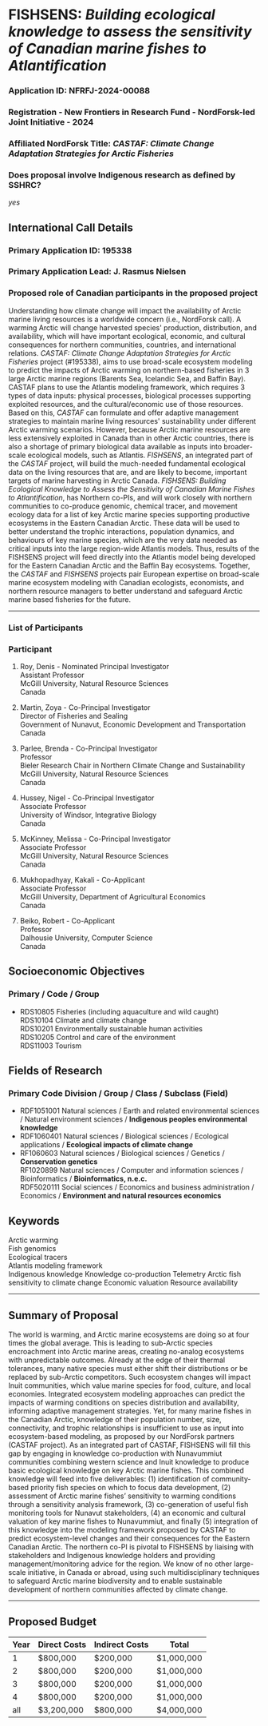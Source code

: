 # FISHSENS: _Building ecological knowledge to assess the sensitivity of Canadian marine fishes to Atlantification_
### Application ID: NFRFJ-2024-00088
### Registration - New Frontiers in Research Fund - NordForsk-led Joint Initiative - 2024

### Affiliated NordForsk Title: _CASTAF: Climate Change Adaptation Strategies for Arctic Fisheries_

### Does proposal involve Indigenous research as defined by SSHRC?
_yes_

## International Call Details

### Primary Application ID: 195338
### Primary Application Lead: J. Rasmus Nielsen
### Proposed role of Canadian participants in the proposed project
Understanding how climate change will impact the availability of Arctic marine living resources is a worldwide
concern (i.e., NordForsk call). A warming Arctic will change harvested species' production, distribution, and
availability, which will have important ecological, economic, and cultural consequences for northern
communities, countries, and international relations. _CASTAF: Climate Change Adaptation Strategies for Arctic
Fisheries_ project (#195338), aims to use broad-scale ecosystem modeling to predict the impacts of Arctic
warming on northern-based fisheries in 3 large Arctic marine regions (Barents Sea, Icelandic Sea, and Baffin
Bay). CASTAF plans to use the Atlantis modeling framework, which requires 3 types of data inputs: physical
processes, biological processes supporting exploited resources, and the cultural/economic use of those
resources. Based on this, _CASTAF_ can formulate and offer adaptive management strategies to maintain marine
living resources' sustainability under different Arctic warming scenarios. However, because Arctic marine
resources are less extensively exploited in Canada than in other Arctic countries, there is also a shortage of
primary biological data available as inputs into broader-scale ecological models, such as Atlantis. _FISHSENS_, an
integrated part of the _CASTAF_ project, will build the much-needed fundamental ecological data on the living
resources that are, and are likely to become, important targets of marine harvesting in Arctic Canada.
_FISHSENS: Building Ecological Knowledge to Assess the Sensitivity of Canadian Marine Fishes to Atlantification_,
has Northern co-PIs, and will work closely with northern communities to co-produce genomic, chemical tracer,
and movement ecology data for a list of key Arctic marine species supporting productive ecosystems in the
Eastern Canadian Arctic. These data will be used to better understand the trophic interactions, population
dynamics, and behaviours of key marine species, which are the very data needed as critical inputs into the
large region-wide Atlantis models. Thus, results of the FISHSENS project will feed directly into the Atlantis
model being developed for the Eastern Canadian Arctic and the Baffin Bay ecosystems. Together, the _CASTAF_
and _FISHSENS_ projects pair European expertise on broad-scale marine ecosystem modeling with Canadian
ecologists, economists, and northern resource managers to better understand and safeguard Arctic marine based
fisheries for the future.
***
### List of Participants

### Participant
1. Roy, Denis - Nominated Principal Investigator  
   Assistant Professor  
   McGill University, Natural Resource Sciences  
   Canada

2. Martin, Zoya - Co-Principal Investigator  
   Director of Fisheries and Sealing  
   Government of Nunavut, Economic Development and Transportation  
   Canada

3. Parlee, Brenda - Co-Principal Investigator  
   Professor  
   Bieler Research Chair in Northern Climate Change and Sustainability  
   McGill University, Natural Resource Sciences  
   Canada  

5. Hussey, Nigel - Co-Principal Investigator  
   Associate Professor  
   University of Windsor, Integrative Biology  
   Canada

6. McKinney, Melissa - Co-Principal Investigator  
   Associate Professor  
   McGill University, Natural Resource Sciences  
   Canada

7. Mukhopadhyay, Kakali - Co-Applicant  
   Associate Professor  
   McGill University, Department of Agricultural Economics  
   Canada

8. Beiko, Robert - Co-Applicant  
   Professor  
   Dalhousie University, Computer Science  
   Canada

## Socioeconomic Objectives
### Primary / Code / Group
*  RDS10805   Fisheries (including aquaculture and wild caught)  
   RDS10104   Climate and climate change  
   RDS10201   Environmentally sustainable human activities  
   RDS10205   Control and care of the environment  
   RDS11003   Tourism

## Fields of Research
### Primary Code Division / Group / Class / Subclass (Field)
*   RDF1051001   Natural sciences / Earth and related environmental sciences / Natural environment sciences / **Indigenous peoples environmental knowledge**
*   RDF1060401   Natural sciences / Biological sciences / Ecological applications / **Ecological
impacts of climate change**  
*   RF1060603   Natural sciences / Biological sciences / Genetics / **Conservation genetics**  
   RF1020899   Natural sciences / Computer and information sciences / Bioinformatics /
**Bioinformatics, n.e.c.**  
   RDF5020111   Social sciences / Economics and business administration / Economics /
**Environment and natural resources economics**  

## Keywords
Arctic warming  
Fish genomics  
Ecological tracers  
Atlantis modeling framework  
Indigenous knowledge 
Knowledge co-production
Telemetry
Arctic fish sensitivity to climate change 
Economic valuation
Resource availability

***
## Summary of Proposal
The world is warming, and Arctic marine ecosystems are doing so at four times the global average. This is leading to sub-Arctic species encroachment into Arctic marine areas, creating no-analog ecosystems with unpredictable outcomes. Already at the edge of their thermal tolerances, many native species must either shift their distributions or be replaced by sub-Arctic competitors. Such ecosystem changes will impact Inuit communities, which value marine species for food, culture, and local economies. Integrated ecosystem modeling approaches can predict the impacts of warming conditions on species distribution and availability, informing adaptive  management strategies. Yet, for many marine fishes in the Canadian Arctic, knowledge of their population number, size, connectivity, and trophic relationships is insufficient to use as input into ecosystem-based modeling, as proposed by our NordForsk partners (CASTAF project). As an integrated part of CASTAF, FISHSENS will fill this gap by engaging in knowledge co-production with Nunavummiut
communities combining western science and Inuit knowledge to produce basic ecological knowledge on key Arctic marine fishes. This combined knowledge will feed into five deliverables: (1) identification of community-based priority fish species on which to focus data development, (2) assessment of Arctic marine fishes’ sensitivity to warming conditions through a sensitivity analysis framework, (3) co-generation of useful fish monitoring tools for Nunavut stakeholders, (4) an economic and cultural valuation of key marine fishes to Nunavummiut, and finally (5) integration of this knowledge into the modeling framework proposed by CASTAF to predict ecosystem-level changes and their consequences for the Eastern Canadian Arctic. The northern co-PI is pivotal to FISHSENS by liaising with stakeholders and Indigenous knowledge holders and providing management/monitoring advice for the region. We know of no other large-scale initiative, in Canada or abroad, using such multidisciplinary techniques to safeguard Arctic marine biodiversity and to enable sustainable development of northern communities affected by climate change.
***
## Proposed Budget
| Year |Direct Costs | Indirect Costs | Total |  
|------|---------------------|-----------------------|--------------|
| 1 | $800,000 | $200,000 | $1,000,000 |
| 2 | $800,000 | $200,000 | $1,000,000 |
| 3 | $800,000 | $200,000 | $1,000,000 |
| 4 | $800,000 | $200,000 | $1,000,000 |
| all | $3,200,000 | $800,000| $4,000,000 |
